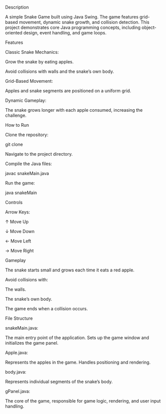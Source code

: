 Description

A simple Snake Game built using Java Swing. The game features grid-based movement, dynamic snake growth, and collision detection. This project demonstrates core Java programming concepts, including object-oriented design, event handling, and game loops.

Features

Classic Snake Mechanics:

Grow the snake by eating apples.

Avoid collisions with walls and the snake’s own body.

Grid-Based Movement:

Apples and snake segments are positioned on a uniform grid.

Dynamic Gameplay:

The snake grows longer with each apple consumed, increasing the challenge.

How to Run

Clone the repository:

git clone <repository-url>

Navigate to the project directory.

Compile the Java files:

javac snakeMain.java

Run the game:

java snakeMain

Controls

Arrow Keys:

↑ Move Up

↓ Move Down

← Move Left

→ Move Right

Gameplay

The snake starts small and grows each time it eats a red apple.

Avoid collisions with:

The walls.

The snake’s own body.

The game ends when a collision occurs.

File Structure

snakeMain.java:

The main entry point of the application. Sets up the game window and initializes the game panel.

Apple.java:

Represents the apples in the game. Handles positioning and rendering.

body.java:

Represents individual segments of the snake’s body.

gPanel.java:

The core of the game, responsible for game logic, rendering, and user input handling.
